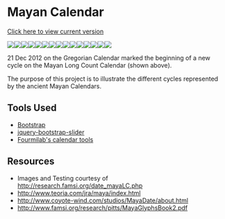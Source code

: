 # Mayan Calendar

[Click here to view current version](http://shaunew.github.com/MayanCalendar/)

<img src="http://shaunew.github.com/MayanCalendar/img/13.gif"><img src="http://shaunew.github.com/MayanCalendar/img/baktun.gif"><img src="http://shaunew.github.com/MayanCalendar/img/0.gif"><img src="http://shaunew.github.com/MayanCalendar/img/katun.gif"><img src="http://shaunew.github.com/MayanCalendar/img/0.gif"><img src="http://shaunew.github.com/MayanCalendar/img/tun.gif"><img src="http://shaunew.github.com/MayanCalendar/img/0.gif"><img src="http://shaunew.github.com/MayanCalendar/img/winal.gif"><img src="http://shaunew.github.com/MayanCalendar/img/0.gif"><img src="http://shaunew.github.com/MayanCalendar/img/kin.gif"><img src="http://shaunew.github.com/MayanCalendar/img/4.gif"><img src="http://shaunew.github.com/MayanCalendar/img/tzolkin/ajaw.gif"><img src="http://shaunew.github.com/MayanCalendar/img/3.gif"><img src="http://shaunew.github.com/MayanCalendar/img/haab/kankin.gif"><img src="http://shaunew.github.com/MayanCalendar/img/g9.gif">

21 Dec 2012 on the Gregorian Calendar marked the beginning of a new cycle on the Mayan Long Count Calendar (shown above).

The purpose of this project is to illustrate the different cycles represented by the ancient Mayan Calendars.

## Tools Used

* [Bootstrap](http://twitter.github.com/bootstrap/)
* [jquery-bootstrap-slider](https://github.com/logicmd/jquery-bootstrap-slider)
* [Fourmilab's calendar tools](http://www.fourmilab.ch/documents/calendar/)

## Resources

* Images and Testing courtesy of http://research.famsi.org/date_mayaLC.php
* http://www.teoria.com/jra/maya/index.html
* http://www.coyote-wind.com/studios/MayaDate/about.html
* http://www.famsi.org/research/pitts/MayaGlyphsBook2.pdf
